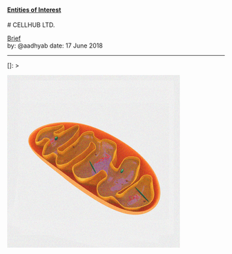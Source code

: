 #### [Entities of Interest](/list.html)
<link rel="stylesheet" type="text/css" href="../../assets/style.css">
# CELLHUB LTD.

[Brief](Brief.md)  
by:  @aadhyab
date:  17 June 2018

---
[]: >

![Mitochondria](Mitochondria.gif)